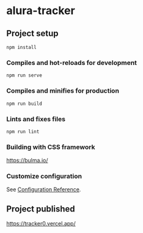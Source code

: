 # alura-tracker

## Project setup
```
npm install
```

### Compiles and hot-reloads for development
```
npm run serve
```

### Compiles and minifies for production
```
npm run build
```

### Lints and fixes files
```
npm run lint
```

### Building with CSS framework

https://bulma.io/

### Customize configuration
See [Configuration Reference](https://cli.vuejs.org/config/).

## Project published

https://tracker0.vercel.app/
